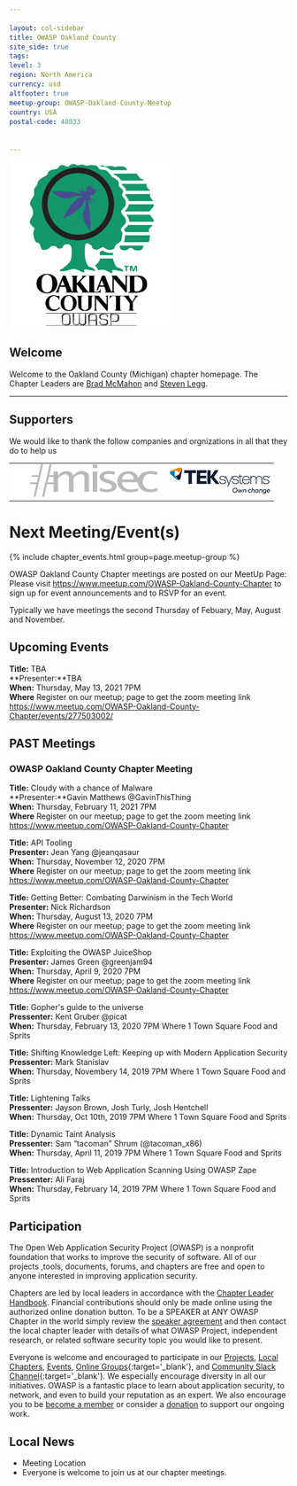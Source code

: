 ```yaml
---

layout: col-sidebar
title: OWASP Oakland County
site_side: true
tags:
level: 3
region: North America
currency: usd
altfooter: true
meetup-group: OWASP-Oakland-County-Meetup
country: USA
postal-code: 48033


---
```

<img src="assets/images/owasp_oc.jpg" width="300" />

## Welcome

Welcome to the Oakland County (Michigan) chapter homepage. The Chapter Leaders are <a href="mailto:bradley.mcmahon@owasp.org">Brad McMahon</a> and <a href="mailto:steven.legg@owasp.org">Steven Legg</a>.

<hr/>

## Supporters

We would like to thank the follow companies and orgnizations in all that they do to help us

<table class="sponsors-table">
    <tr>
        <td> <a href="https://www.misec.us/"> <img src="assets/images/misec.png" alt="Misec" title="Misec"/> </a> </td>
        <td> <a href="https://www.teksystems.com/"> <img src="assets/images/teksystems.png" alt="TEKsystems" title="TEKsystems"/> </a> </td>
    </tr>
</table>


# Next Meeting/Event(s)

{% include chapter_events.html group=page.meetup-group %}

OWASP Oakland County Chapter meetings are posted on our MeetUp Page:
Please visit <a href="https://www.meetup.com/OWASP-Oakland-County-Chapter" target="_blank" rel="noopener noreferrer">https://www.meetup.com/OWASP-Oakland-County-Chapter</a> to sign up for event announcements and to RSVP for an event.

Typically we have meetings the second Thursday of Febuary, May, August and November. 


## Upcoming Events

**Title:** TBA <br />
**Presenter:**TBA <br />
**When:** Thursday, May 13, 2021 7PM <br />
**Where** Register on our meetup; page to get the zoom meeting link https://www.meetup.com/OWASP-Oakland-County-Chapter/events/277503002/ 

<blockquote>

</blockquote>


## PAST Meetings
### OWASP Oakland County Chapter Meeting ###
**Title:** Cloudy with a chance of Malware <br />
**Presenter:**Gavin Matthews @GavinThisThing <br />
**When:** Thursday, February 11, 2021 7PM <br />
**Where** Register on our meetup; page to get the zoom meeting link https://www.meetup.com/OWASP-Oakland-County-Chapter  

<blockquote>

</blockquote>

**Title:** API Tooling <br />
**Presenter:** Jean Yang @jeanqasaur <br />
**When:** Thursday, November 12, 2020 7PM <br />
**Where** Register on our meetup; page to get the zoom meeting link https://www.meetup.com/OWASP-Oakland-County-Chapter  

**Title:** Getting Better: Combating Darwinism in the Tech World <br />
**Presenter:** Nick Richardson <br />
**When:** Thursday, August 13, 2020 7PM <br />
**Where** Register on our meetup; page to get the zoom meeting link https://www.meetup.com/OWASP-Oakland-County-Chapter 

**Title:** Exploiting the OWASP JuiceShop <br />
**Presenter:** James Green @greenjam94 <br />
**When:** Thursday, April 9, 2020 7PM <br />
**Where** Register on our meetup; page to get the zoom meeting link https://www.meetup.com/OWASP-Oakland-County-Chapter 

**Title:** Gopher's guide to the universe  <br />
**Pressenter:** Kent Gruber @picat <br />
**When:** Thursday, February 13, 2020 7PM Where 1 Town Square Food and Sprits

**Title:** Shifting Knowledge Left: Keeping up with Modern Application Security <br />
**Pressenter:** Mark Stanislav <br />
**When:** Thursday, Novembery 14, 2019 7PM Where 1 Town Square Food and Sprits

**Title:** Lightening Talks <br />
**Pressenter:** Jayson Brown, Josh Turly, Josh Hentchell <br />
**When:** Thursday, Oct 10th, 2019 7PM Where 1 Town Square Food and Sprits

**Title:** Dynamic Taint Analysis <br />
**Pressenter:** Sam “tacoman” Shrum (@tacoman_x86) <br />
**When:** Thursday, April 11, 2019 7PM Where 1 Town Square Food and Sprits

**Title:** Introduction to Web Application Scanning Using OWASP Zape  <br />
**Pressenter:** Ali Faraj <br />
**When:** Thursday, February 14, 2019 7PM Where 1 Town Square Food and Sprits

## Participation
The Open Web Application Security Project (OWASP) is a nonprofit foundation that works to improve the security of software. All of our projects ,tools, documents, forums, and chapters are free and open to anyone interested in improving application security. 

Chapters are led by local leaders in accordance with the [Chapter Leader Handbook](/www-policy/rules-of-procedure/chapter-handbook). Financial contributions should only be made online using the authorized online donation button. To be a SPEAKER at ANY OWASP Chapter in the world simply review the [speaker agreement](/www-policy/speaker-agreement) and then contact the local chapter leader with details of what OWASP Project, independent research, or related software security topic you would like to present.

Everyone is welcome and encouraged to participate in our [Projects](/projects), [Local Chapters](/chapters), [Events](/events), [Online Groups](https://groups.google.com/a/owasp.com/){:target='_blank'}, and [Community Slack Channel](https://owasp.slack.com/){:target='_blank'}. We especially encourage diversity in all our initiatives. OWASP is a fantastic place to learn about application security, to network, and even to build your reputation as an expert. We also encourage you to be [become a member](/membership) or consider a [donation](/donate) to support our ongoing work.

## Local News
- Meeting Location
- Everyone is welcome to join us at our chapter meetings.

